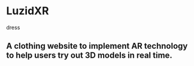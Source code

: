 # LuzidXR
dress
## A clothing website to implement AR technology to help users try out 3D models in real time.

